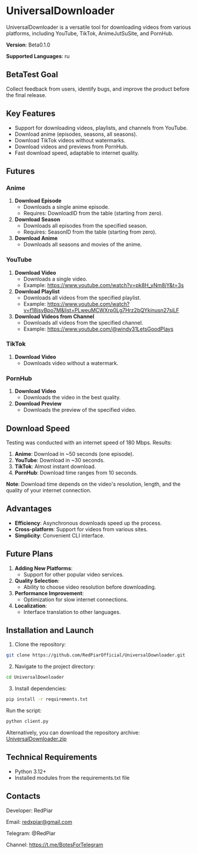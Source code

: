 # UniversalDownloader
UniversalDownloader is a versatile tool for downloading videos from various platforms, including YouTube, TikTok, AnimeJutSuSite, and PornHub.

**Version**: Beta0.1.0

**Supported Languages**: ru

## BetaTest Goal
Collect feedback from users, identify bugs, and improve the product before the final release.
## Key Features
- Support for downloading videos, playlists, and channels from YouTube.
- Download anime (episodes, seasons, all seasons).
- Download TikTok videos without watermarks.
- Download videos and previews from PornHub.
- Fast download speed, adaptable to internet quality.

## Futures
### Anime
1. **Download Episode**
   - Downloads a single anime episode.
   - Requires: DownloadID from the table (starting from zero).
2. **Download Season**
   - Downloads all episodes from the specified season.
   - Requires: SeasonID from the table (starting from zero).
3. **Download Anime**
   - Downloads all seasons and movies of the anime.

### YouTube
1. **Download Video**
   - Downloads a single video.
   - Example: https://www.youtube.com/watch?v=pk8H_yNm8jY&t=3s
2. **Download Playlist**
   - Downloads all videos from the specified playlist.
   - Example: https://www.youtube.com/watch?v=f18jsyBpo7M&list=PLweuMCWXrp0Lg7Hrz2bQYkinusn27siLF
3. **Download Videos from Channel**
   - Downloads all videos from the specified channel.
   - Example: https://www.youtube.com/@windy31LetsGoodPlays

### TikTok
1. **Download Video**
   - Downloads video without a watermark.

### PornHub
1. **Download Video**
   - Downloads the video in the best quality.
2. **Download Preview**
   - Downloads the preview of the specified video.

## Download Speed
Testing was conducted with an internet speed of 180 Mbps. Results:

1. **Anime**: Download in ~50 seconds (one episode).
2. **YouTube**: Download in ~30 seconds.
3. **TikTok**: Almost instant download.
4. **PornHub**: Download time ranges from 10 seconds.

**Note**: Download time depends on the video's resolution, length, and the quality of your internet connection.

## Advantages
- **Efficiency**: Asynchronous downloads speed up the process.
- **Cross-platform**: Support for videos from various sites.
- **Simplicity**: Convenient CLI interface.

## Future Plans
1. **Adding New Platforms**:
   - Support for other popular video services.
2. **Quality Selection**:
   - Ability to choose video resolution before downloading.
3. **Performance Improvement**:
   - Optimization for slow internet connections.
4. **Localization**:
   - Interface translation to other languages.

## Installation and Launch
1. Clone the repository:
```bash
git clone https://github.com/RedPiarOfficial/UniversalDownloader.git
```
2. Navigate to the project directory:
```bash
cd UniversalDownloader
```
3. Install dependencies:
```bash
pip install -r requirements.txt
```
Run the script:
```bash
python client.py
```
Alternatively, you can download the repository archive: [UniversalDownloader.zip](https://github.com/RedPiarOfficial/UniversalDownloader/archive/refs/heads/main.zip)

## Technical Requirements
- Python 3.12+
- Installed modules from the requirements.txt file
## Contacts
Developer: RedPiar

Email: redxpiar@gmail.com

Telegram: @RedPiar

Channel: https://t.me/BotesForTelegram
